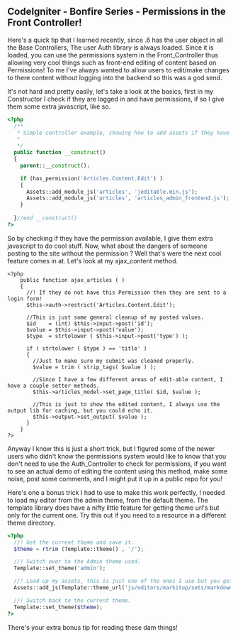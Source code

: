 ## CodeIgniter - Bonfire Series - Permissions in the Front Controller!


Here's a quick tip that I learned recently,  since .6 has the user object in all the Base Controllers,  The user Auth library is always loaded.  Since it is loaded,  you can use the permissions system in the Front_Controller thus allowing very cool things such as front-end editing of content based on Permissions!  To me I've always wanted to allow users to edit/make changes to there content without logging into the backend so this was a god send.  

It's not hard and pretty easily, let's take a look at the basics, first in my Constructor I check if they are logged in and have permissions, if so I give them some extra javascript, like so.


~~~ php
<?php
  /**
   * Simple controller example, showing how to add assets if they have the permissions
   * 
   */
  public function __construct()
  {
    parent::__construct();

    if (has_permission('Articles.Content.Edit') )
    {
      Assets::add_module_js('articles', 'jeditable.min.js');
      Assets::add_module_js('articles', 'articles_admin_frontend.js');
    }
      
  }//end __construct()    
?>
~~~


So by checking if they have the permission available, I give them extra javascript to do cool stuff.  Now, what about the dangers of someone posting to the site without the permission ?  Well that's were the next cool feature comes in at.  Let's look at my ajax_content method.
   

~~~
<?php
    public function ajax_articles ( )
    {
      //! If they do not have this Permission then they are sent to a login form!
      $this->auth->restrict('Articles.Content.Edit');
    
      //This is just some general cleanup of my posted values.
      $id    = (int) $this->input->post('id');
      $value = $this->input->post('value');
      $type  = strtolower ( $this->input->post('type') );
    
      if ( strtolower ( $type ) == 'title' )
      {
        //Just to make sure my submit was cleaned properly.
        $value = trim ( strip_tags( $value ) );
    
        //Since I have a few different areas of edit-able content, I have a couple setter methods.
        $this->articles_model->set_page_title( $id, $value );
    
        //This is just to show the edited content, I always use the output lib for caching, but you could echo it.
        $this->output->set_output( $value );
      }
    }
?>    
~~~



Anyway I know this is just a short trick, but I figured some of the newer users who didn't know the permissions system would like to know that you don't need to use the Auth_Controller to check for permissions,  if you want to see an actual demo of editing the content using this method,  make some noise, post some comments, and I might put it up in a public repo for you!

Here's one a bonus trick I had to use to make this work perfectly,  I needed to load my editor from the admin theme, from the default theme.  The template library does have a nifty little feature for getting theme url's but only for the current one.  Try  this out if you need to a resource in a different theme directory.


~~~ php
<?php
  //! Get the current theme and save it.
  $theme = rtrim (Template::theme() , '/');

  //! Switch over to the Admin theme used.
  Template::set_theme('admin');

  //! Load up my assets, this is just one of the ones I use but you get the idea.
  Assets::add_js(Template::theme_url('js/editors/markitup/sets/markdown/showdown.js'));

  //! Switch back to the current theme.
  Template::set_theme($theme);
?>
~~~

There's your extra bonus tip for reading these dam things!
